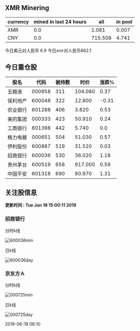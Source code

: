 ## XMR Minering

|currency|mined in last 24 hours|all|in pool|
|---|---|---|---|
|XMR|0.0|1.081|0.007|
|CNY|0.0|715.508|4.741|

今日美元对人民币 6.9	今日xmr对人民币662.1


## 今日重仓股 

|股名|代码|被持数|时价|涨跌%|
|---|---|---|---|---|
|五粮液|000858|311|104.080|0.37|
|保利地产|600048|322|12.800|-0.31|
|农业银行|601288|406|3.820|0.53|
|美的集团|000333|423|50.910|0.24|
|工商银行|601398|442|5.740|0.0|
|格力电器|000651|504|51.030|0.57|
|伊利股份|600887|519|31.520|0.03|
|招商银行|600036|530|36.020|1.18|
|贵州茅台|600519|658|917.000|0.59|
|中国平安|601318|690|80.970|1.31|

## 关注股信息
**更新时间 : Tue Jun 18 15:00:11 2019**
### 招商银行 
分时k线

![600036min](http://image.sinajs.cn/newchart/min/n/sh600036.gif)

日k线

![600036day](http://image.sinajs.cn/newchart/daily/n/sh600036.gif)

### 京东方Ａ 
分时k线

![000725min](http://image.sinajs.cn/newchart/min/n/sz000725.gif)

日k线

![000725day](http://image.sinajs.cn/newchart/daily/n/sz000725.gif)

2019-06-19 06:10